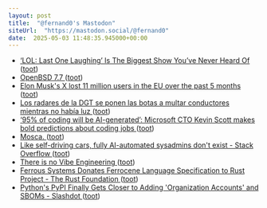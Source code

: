 ```yaml
---
layout: post
title:  "@fernand0's Mastodon"
siteUrl:  "https://mastodon.social/@fernand0"
date:  2025-05-03 11:48:35.945000+00:00
---
```

*  [‘LOL: Last One Laughing’ Is The Biggest Show You’ve Never Heard Of ](https://www.pajiba.com/tv_reviews/lol-last-one-laughing-is-the-biggest-show-youve-never-heard-of.ph) ([toot](https://mastodon.social/@fernand0/114443741819125978))
*  [OpenBSD 7.7 ](https://www.openbsd.org/77.htm) ([toot](https://mastodon.social/@fernand0/114443419832697250))
*  [Elon Musk's X lost 11 million users in the EU over the past 5 months ](https://mashable.com/article/elon-musk-x-twitter-eu-users-declin) ([toot](https://mastodon.social/@fernand0/114443123696273212))
*  [Los radares de la DGT se ponen las botas a multar conductores mientras no había luz ](https://www.eldebate.com/motor/20250429/radares-dgt-ponen-botas-multar-conductores-mientras-no-habia-luz_292056.htm) ([toot](https://mastodon.social/@fernand0/114442938497783220))
*  [‘95% of coding will be AI-generated’: Microsoft CTO Kevin Scott makes bold predictions about coding jobs  ](https://www.moneycontrol.com/europe/?url=https://www.moneycontrol.com/technology/95-of-coding-will-be-ai-generated-microsoft-cto-kevin-scott-makes-bold-predictions-about-coding-jobs-article-12982772.html) ([toot](https://mastodon.social/@fernand0/114441216023570097))
*  [Mosca. ](https://avecesunafoto.wordpress.com/2025/05/01/mosca-2) ([toot](https://mastodon.social/@fernand0/114439374120541310))
*  [Like self-driving cars, fully AI-automated sysadmins don't exist - Stack Overflow ](https://stackoverflow.blog/2025/04/14/like-self-driving-cars-fully-ai-automated-sysadmins-don-t-exist) ([toot](https://mastodon.social/@fernand0/114439326057438841))
*  [There is no Vibe Engineering ](https://serce.me/posts/2025-31-03-there-is-no-vibe-engineerin) ([toot](https://mastodon.social/@fernand0/114439183892589554))
*  [Ferrous Systems Donates Ferrocene Language Specification to Rust Project - The Rust Foundation ](https://rustfoundation.org/media/ferrous-systems-donates-ferrocene-language-specification-to-rust-project) ([toot](https://mastodon.social/@fernand0/114438845362129963))
*  [Python's PyPI Finally Gets Closer to Adding 'Organization Accounts' and SBOMs - Slashdot ](https://developers.slashdot.org/story/25/04/05/0515241/pythons-pypi-finally-gets-closer-to-adding-organization-accounts-and-sbom) ([toot](https://mastodon.social/@fernand0/114438764580086824))
